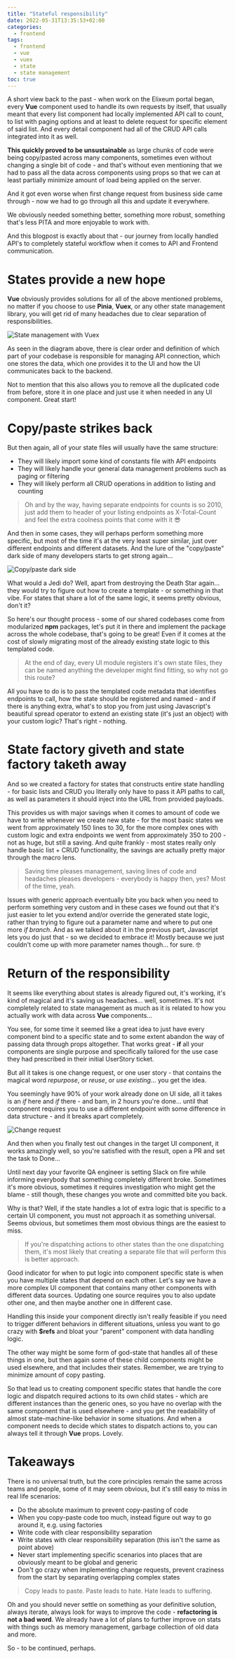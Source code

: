 ```yaml
---
title: "Stateful responsibility"
date: 2022-05-31T13:35:53+02:00
categories:
  - frontend
tags:
  - frontend
  - vue
  - vuex
  - state
  - state management
toc: true
---
```


A short view back to the past - when work on the Elixeum portal began, every **Vue** component used to handle its own requests by itself, that usually meant that every list component had locally implemented API call to count, to list with paging options and at least to delete request for specific element of said list. And every detail component had all of the CRUD API calls integrated into it as well.

**This quickly proved to be unsustainable** as large chunks of code were being copy/pasted across many components, sometimes even without changing a single bit of code - and that's without even mentioning that we had to pass all the data across components using props so that we can at least partially minimize amount of load being applied on the server.

And it got even worse when first change request from business side came through - now we had to go through all this and update it everywhere.

We obviously needed something better, something more robust, something that's less PITA and more enjoyable to work with.

And this blogpost is exactly about that - our journey from locally handled API's to completely stateful workflow when it comes to API and Frontend communication.

# States provide a new hope

**Vue** obviously provides solutions for all of the above mentioned problems, no matter if you choose to use **Pinia**, **Vuex**, or any other state management library, you will get rid of many headaches due to clear separation of responsibilities.

![State management with Vuex](https://vuex.vuejs.org/vuex.png "Thanks Vuex team for providing this beautiful diagram!")

As seen in the diagram above, there is clear order and definition of which part of your codebase is responsible for managing API connection, which one stores the data, which one provides it to the UI and how the UI communicates back to the backend.

Not to mention that this also allows you to remove all the duplicated code from before, store it in one place and just use it when needed in any UI component. Great start!

# Copy/paste strikes back

But then again, all of your state files will usually have the same structure:

- They will likely import some kind of constants file with API endpoints
- They will likely handle your general data management problems such as paging or filtering
- They will likely perform all CRUD operations in addition to listing and counting

> Oh and by the way, having separate endpoints for counts is so 2010, just add them to header of your listing endpoints as X-Total-Count and feel the extra coolness points that come with it 😎

And then in some cases, they will perhaps perform something more specific, but most of the time it's at the very least super similar, just over different endpoints and different datasets. And the lure of the "copy/paste" dark side of many developers starts to get strong again...

![Copy/paste dark side](https://c.tenor.com/HXkIETckaikAAAAC/kermit-darkside.gif "Dark side of the Force will lead you to many copy/pastes")

What would a Jedi do? Well, apart from destroying the Death Star again... they would try to figure out how to create a template - or something in that vibe. For states that share a lot of the same logic, it seems pretty obvious, don't it?

So here's our thought process - some of our shared codebases come from modularized **npm** packages, let's put it in there and implement the package across the whole codebase, that's going to be great! Even if it comes at the cost of slowly migrating most of the already existing state logic to this templated code.

> At the end of day, every UI module registers it's own state files, they can be named anything the developer might find fitting, so why not go this route?

All you have to do is to pass the templated code metadata that identifies endpoints to call, how the state should be registered and named - and if there is anything extra, what's to stop you from just using Javascript's beautiful spread operator to extend an existing state (it's just an object) with your custom logic? That's right - nothing.

# State factory giveth and state factory taketh away

And so we created a factory for states that constructs entire state handling - for basic lists and CRUD you literally only have to pass it API paths to call, as well as parameters it should inject into the URL from provided payloads.

This provides us with major savings when it comes to amount of code we have to write whenever we create new state - for the most basic states we went from approximately 150 lines to 30, for the more complex ones with custom logic and extra endpoints we went from approximately 350 to 200 - not as huge, but still a saving. And quite frankly - most states really only handle basic list + CRUD functionality, the savings are actually pretty major through the macro lens.

> Saving time pleases management, saving lines of code and headaches pleases developers - everybody is happy then, yes? Most of the time, yeah.

Issues with generic approach eventually bite you back when you need to perform something very custom and in these cases we found out that it's just easier to let you extend and/or override the generated state logic, rather than trying to figure out a parameter name and where to put one more _if branch_. And as we talked about it in the previous part, Javascript lets you do just that - so we decided to embrace it! Mostly because we just couldn't come up with more parameter names though... for sure. 🤓

# Return of the responsibility

It seems like everything about states is already figured out, it's working, it's kind of magical and it's saving us headaches... well, sometimes. It's not completely related to state management as much as it is related to how you actually work with data across **Vue** components...

You see, for some time it seemed like a great idea to just have every component bind to a specific state and to some extent abandon the way of passing data through props altogether. That works great - **if** all your components are single purpose and specifically tailored for the use case they had prescribed in their initial UserStory ticket.

But all it takes is one change request, or one user story - that contains the magical word _repurpose_, or _reuse_, or _use existing_... you get the idea.

You seemingly have 90% of your work already done on UI side, all it takes is an _if_ here and _if_ there - and bam, in 2 hours you're done... until that component requires you to use a different endpoint with some difference in data structure - and it breaks apart completely.

![Change request](https://media.makeameme.org/created/brace-yourselves-a-7nqouc.jpg "Change requests are always fun!")

And then when you finally test out changes in the target UI component, it works amazingly well, so you're satisfied with the result, open a PR and set the task to Done...

Until next day your favorite QA engineer is setting Slack on fire while informing everybody that something completely different broke. Sometimes it's more obvious, sometimes it requires investigation who might get the blame - still though, these changes you wrote and committed bite you back.

Why is that? Well, if the state handles a lot of extra logic that is specific to a certain UI component, you must not approach it as something universal. Seems obvious, but sometimes them most obvious things are the easiest to miss.

> If you're dispatching actions to other states than the one dispatching them, it's most likely that creating a separate file that will perform this is better approach.

Good indicator for when to put logic into component specific state is when you have multiple states that depend on each other. Let's say we have a more complex UI component that contains many other components with different data sources. Updating one source requires you to also update other one, and then maybe another one in different case.

Handling this inside your component directly isn't really feasible if you need to trigger different behaviors in different situations, unless you want to go crazy with **$refs** and bloat your "parent" component with data handling logic.

The other way might be some form of god-state that handles all of these things in one, but then again some of these child components might be used elsewhere, and that includes their states. Remember, we are trying to minimize amount of copy pasting.

So that lead us to creating component specific states that handle the core logic and dispatch required actions to its own child states - which are different instances than the generic ones, so you have no overlap with the same component that is used elsewhere - and you get the readability of almost state-machine-like behavior in some situations. And when a component needs to decide which states to dispatch actions to, you can always tell it through **Vue** props. Lovely.

# Takeaways

There is no universal truth, but the core principles remain the same across teams and people, some of it may seem obvious, but it's still easy to miss in real life scenarios:

- Do the absolute maximum to prevent copy-pasting of code
- When you copy-paste code too much, instead figure out way to go around it, e.g. using factories
- Write code with clear responsibility separation
- Write states with clear responsibility separation (this isn't the same as point above)
- Never start implementing specific scenarios into places that are obviously meant to be global and generic
- Don't go crazy when implementing change requests, prevent craziness from the start by separating overlapping complex states

> Copy leads to paste. Paste leads to hate. Hate leads to suffering.

Oh and you should never settle on something as your definitive solution, always iterate, always look for ways to improve the code - **refactoring is not a bad word**. We already have a lot of plans to further improve on stats with things such as memory management, garbage collection of old data and more.

So - to be continued, perhaps.
